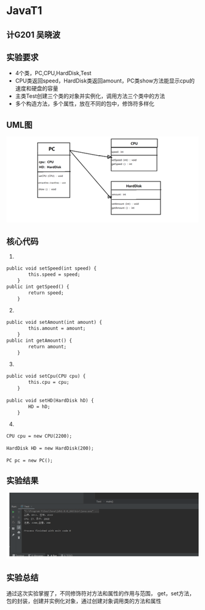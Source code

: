 # JavaT1

## 计G201 吴晓波

## 实验要求

+ 4个类，PC,CPU,HardDisk,Test
+ CPU类返回speed，HardDisk类返回amount，PC类show方法能显示cpu的速度和硬盘的容量
+ 主类Test创建三个类的对象并实例化，调用方法三个类中的方法
+ 多个构造方法，多个属性，放在不同的包中，修饰符多样化

## UML图

![](https://github.com/INHOPEKEEP/JavaT1/blob/main/picture/11.png)

## 核心代码
1.
```
public void setSpeed(int speed) {
        this.speed = speed;
    }
public int getSpeed() {
        return speed;
    }
```
2.
```
public void setAmount(int amount) {
        this.amount = amount;
    }
public int getAmount() {
        return amount;
    }
```
3.
```
public void setCpu(CPU cpu) {
        this.cpu = cpu;
    }

public void setHD(HardDisk hD) {
        HD = hD;
    }
```
4.
```
CPU cpu = new CPU(2200);

HardDisk HD = new HardDisk(200);

PC pc = new PC();
```
## 实验结果

![](https://github.com/INHOPEKEEP/JavaT1/blob/main/picture/20%20(2).png)

## 实验总结

通过这次实验掌握了，不同修饰符对方法和属性的作用与范围，
get，set方法，包的封装，创建并实例化对象，通过创建对象调用类的方法和属性



